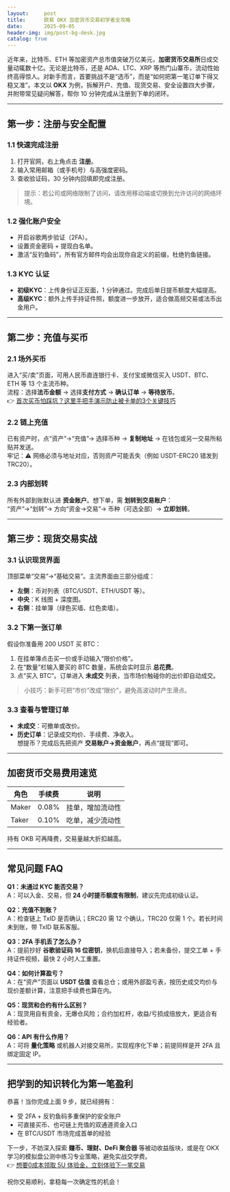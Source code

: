 ```yaml
---
layout:     post
title:      欧易 OKX 加密货币交易初学者全攻略
date:       2025-09-05
header-img: img/post-bg-desk.jpg
catalog: true
---
```


近年来，比特币、ETH 等加密资产总市值突破万亿美元，**加密货币交易所**日成交量动辄数十亿。无论是比特币，还是 ADA、LTC、XRP 等热门山寨币，流动性始终高得惊人。对新手而言，首要挑战不是“选币”，而是“如何把第一笔订单下得又稳又准”。本文以 **OKX** 为例，拆解开户、充值、现货交易、安全设置四大步骤，并附带常见疑问解答，帮你 10 分钟完成从注册到下单的闭环。

---

## 第一步：注册与安全配置

### 1.1 快速完成注册
1. 打开官网，右上角点击 **注册**。  
2. 输入常用邮箱（或手机号）与高强度密码。  
3. 查收验证码，30 分钟内回填即完成注册。

> 提示：若公司或网络限制了访问，请改用移动端或切换到允许访问的网络环境。

### 1.2 强化账户安全
- 开启谷歌两步验证（2FA）。  
- 设置资金密码 + 提现白名单。  
- 激活“反钓鱼码”，所有官方邮件均会出现你自定义的前缀，杜绝钓鱼链接。

### 1.3 KYC 认证
- **初级KYC**：上传身份证正反面，1 分钟通过。完成后单日提币额度大幅提高。  
- **高级KYC**：额外上传手持证件照，额度进一步放开，适合做高频交易或法币出金用户。

---

## 第二步：充值与买币

### 2.1 场外买币
进入“买/卖”页面，可用人民币直连银行卡、支付宝或微信买入 USDT、BTC、ETH 等 13 个主流币种。  
流程：选择**法币金额** → 选择**支付方式** → **确认订单** → **等待放币**。  
👉 [首次买币怕踩坑？这里手把手演示防止被卡单的3个关键技巧](https://okxdog.com/)

### 2.2 链上充值
已有资产时，点“资产”→“充值”→ 选择币种 → **复制地址** → 在钱包或另一交易所粘贴并发送。  
牢记：⚠ 网络必须与地址对应，否则资产可能丢失（例如 USDT-ERC20 错发到 TRC20）。

### 2.3 内部划转
所有外部到账默认进 **资金账户**。想下单，需 **划转到交易账户**：  
“资产”→“划转”→ 方向“资金→交易”→ 币种（可选全部）→ **立即划转**。

---

## 第三步：现货交易实战

### 3.1 认识现货界面
顶部菜单“交易”→“基础交易”。主流界面由三部分组成：  
- **左侧**：币对列表（BTC/USDT、ETH/USDT 等）。  
- **中央**：K 线图 + 深度图。  
- **右侧**：挂单簿（绿色买墙、红色卖墙）。

### 3.2 下第一张订单
假设你准备用 200 USDT 买 BTC：  
1. 在挂单簿点击买一价或手动输入“限价价格”。  
2. 在“数量”栏输入要买的 BTC 数量，系统会实时显示 **总花费**。  
3. 点“买入 BTC”。订单进入 **未成交** 列表，当市场价触碰你的出价即自动成交。

> 小技巧：新手可把“市价”改成“限价”，避免高波动时产生滑点。

### 3.3 查看与管理订单
- **未成交**：可撤单或改价。  
- **历史订单**：记录成交均价、手续费、净收入。  
想提币？完成后先把资产 **交易账户→资金账户**，再点“提现”即可。

---

## 加密货币交易费用速览
| 角色   | 手续费 | 说明                |
|--------|--------|---------------------|
| Maker  | 0.08%  | 挂单，增加流动性    |
| Taker  | 0.10%  | 吃单，减少流动性    |

持有 OKB 可再降费，交易量越大折扣越高。

---

## 常见问题 FAQ

**Q1：未通过 KYC 能否交易？**  
A：可以入金、交易，但 **24 小时提币额度有限制**，建议先完成初级认证。  

**Q2：充值不到账？**  
A：检查链上 TxID 是否确认；ERC20 需 12 个确认，TRC20 仅需 1 个。若长时间未到账，带 TxID 联系客服。  

**Q3：2FA 手机丢了怎么办？**  
A：提前抄好 **谷歌验证码 16 位密钥**，换机后直接导入；若未备份，提交工单 + 手持证件视频，最快 2 小时人工重置。  

**Q4：如何计算盈亏？**  
A：在“资产”页面以 **USDT 估值** 查看总仓；或用外部盈亏表，按历史成交均价与现价差额计算，注意把手续费也算在内。  

**Q5：现货和合约有什么区别？**  
A：现货用自有资金，无爆仓风险；合约加杠杆，收益/亏损成倍放大，更适合有经验者。  

**Q6：API 有什么作用？**  
A：可将 **量化策略** 或机器人对接交易所，实现程序化下单；前提同样是开 2FA 且绑定固定 IP。  

---

## 把学到的知识转化为第一笔盈利

恭喜！当你完成上面 9 步，就已经拥有：  
- 受 2FA + 反钓鱼码多重保护的安全账户  
- 可直接买币、也可链上充值的双通道资金入口  
- 在 BTC/USDT 市场完成首单的经验  

下一步，不妨深入探索 **赚币、理财、DeFi 聚合器** 等被动收益版块，或是在 OKX 学习的模拟盘公测中练习专业策略，避免实战交学费。  
👉 [想要0成本领取 5U 体验金，立刻体验下一笔交易](https://okxdog.com/)

祝你交易顺利，拿稳每一次确定性的机会！